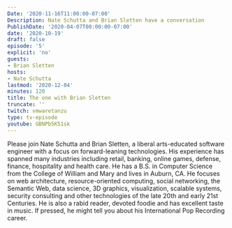 ```yaml
---
Date: '2020-11-16T11:00:00-07:00'
Description: Nate Schutta and Brian Sletten have a conversation
PublishDate: '2020-04-07T00:00:00-07:00'
date: '2020-10-19'
draft: false
episode: '5'
explicit: 'no'
guests:
- Brian Sletten
hosts:
- Nate Schutta
lastmod: '2020-12-04'
minutes: 120
title: The one with Brian Sletten
truncate: ''
twitch: vmwaretanzu
type: tv-episode
youtube: GBNPb5K51sk
---
```


Please join Nate Schutta and Brian Sletten, a liberal arts-educated software engineer with a focus on forward-leaning technologies. His experience has spanned many industries including retail, banking, online games, defense, finance, hospitality and health care. He has a B.S. in Computer Science from the College of William and Mary and lives in Auburn, CA. He focuses on web architecture, resource-oriented computing, social networking, the Semantic Web, data science, 3D graphics, visualization, scalable systems, security consulting and other technologies of the late 20th and early 21st Centuries. He is also a rabid reader, devoted foodie and has excellent taste in music. If pressed, he might tell you about his International Pop Recording career.